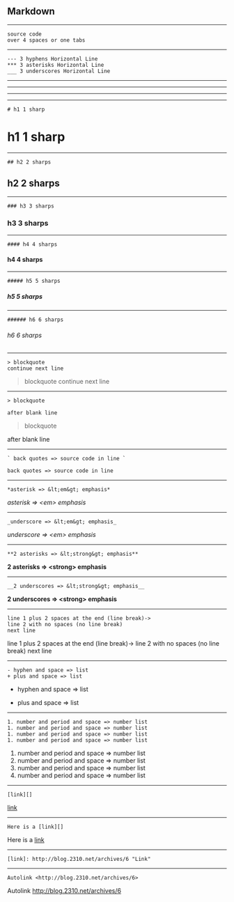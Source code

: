 ## Markdown

---
    source code
    over 4 spaces or one tabs

---
    --- 3 hyphens Horizontal Line
    *** 3 asterisks Horizontal Line
    ___ 3 underscores Horizontal Line

---
***
___


---
    # h1 1 sharp
# h1 1 sharp

---
    ## h2 2 sharps
## h2 2 sharps

---
    ### h3 3 sharps
### h3 3 sharps

---
    #### h4 4 sharps
#### h4 4 sharps

---
    ##### h5 5 sharps
##### h5 5 sharps

---
    ###### h6 6 sharps
###### h6 6 sharps

---
    > blockquote
    continue next line
> blockquote
continue next line

---
    > blockquote

    after blank line
> blockquote

after blank line

---
    ` back quotes => source code in line `
` back quotes => source code in line `

---
    *asterisk => &lt;em&gt; emphasis*
*asterisk => &lt;em&gt; emphasis*

---
    _underscore => &lt;em&gt; emphasis_
_underscore => &lt;em&gt; emphasis_

---
    **2 asterisks => &lt;strong&gt; emphasis**
**2 asterisks => &lt;strong&gt; emphasis**

---
    __2 underscores => &lt;strong&gt; emphasis__
__2 underscores => &lt;strong&gt; emphasis__

---
    line 1 plus 2 spaces at the end (line break)->
    line 2 with no spaces (no line break)
    next line
line 1 plus 2 spaces at the end (line break)->
line 2 with no spaces (no line break)
next line

---
    - hyphen and space => list
    + plus and space => list
- hyphen and space => list
+ plus and space => list

---
    1. number and period and space => number list
    1. number and period and space => number list
    1. number and period and space => number list
    1. number and period and space => number list
1. number and period and space => number list
1. number and period and space => number list
1. number and period and space => number list
1. number and period and space => number list

---
    [link][]
[link][]

---
    Here is a [link][]
Here is a [link][]

---
    [link]: http://blog.2310.net/archives/6 "Link"
[link]: http://blog.2310.net/archives/6 "Link"

---
    Autolink <http://blog.2310.net/archives/6>
Autolink <http://blog.2310.net/archives/6>
